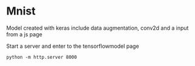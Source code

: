 # Mnist

Model created with keras include data augmentation, conv2d and a input from a js page

Start a server and enter to the tensorflowmodel page

```console
python -m http.server 8000
```
